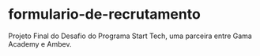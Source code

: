 # formulario-de-recrutamento
Projeto Final do Desafio do Programa Start Tech, uma parceira entre Gama Academy e Ambev.
